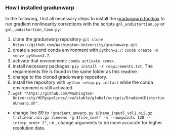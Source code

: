 ### How I installed gradunwarp
In the following, I list all necessary steps to install the [gradunwarp toolbox](https://github.com/Washington-University/gradunwarp) to run gradient nonlinearity corrections with the scripts `gnl_undistortion.py` or `gnl_undistortion_time.py`:

1. clone the gradunwarp repository `git clone https://github.com/Washington-University/gradunwarp.git`.
2. create a second conda environment with `python=2.7`: `conda create -n <env> python=2.7`.
3. activate that environment: `conda activate <env>`.
4. install necessary packages: `pip install -r requirements.txt`. The requirements file is found in the same folder as this readme.
5. change to the cloned gradunwarp repository.
6. install the repository with `python setup.py install` while the conda environment is still activated.
7. `wget "https://github.com/Washington-University/HCPpipelines/raw/stable/global/scripts/GradientDistortionUnwarp.sh"`.
- change line 89 to `"gradient_unwarp.py ${name_input}_vol1.nii.gz trilinear.nii.gz siemens -g $file_coeff -n --numpoints 128 --interp_order 2"`, i.e., change arguments to be more accurate for higher resolution data.